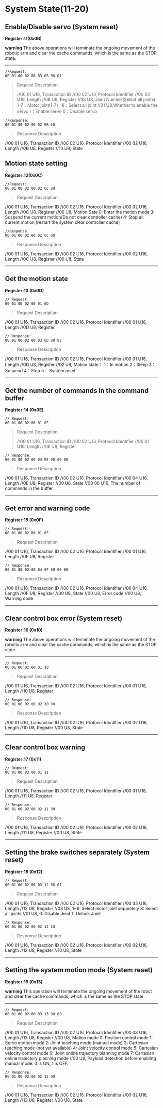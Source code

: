 # System State(11-20)

## Enable/Disable servo (System reset)

**Register:11(0x0B)**

**warning**
The above operations will terminate the ongoing movement of the robotic arm and clear the cache commands, which is the same as the STOP state.

---

```
//Request:
00 01 00 02 00 03 0B 08 01
```

> Request Description
>
> //00 01    U16, Transaction ID
> //00 02    U16, Protocol Identifier
> //00 03    U16, Length 
> //0B       U8, Register
> //08       U8, 
> Joint Number(Select all joints)
> 1-7：Motor joint(1-7)
>: 8：Select all joint
> //01    U8,Whether to enable the servo
> 1：Enable servo
> 0：Disable servo




```
//Response:
00 01 00 02 00 02 0B 10
```

> Response Description
>
//00 01    U16, Transaction ID
//00 02    U16, Protocol Identifier
//00 02    U16, Length 
//0B      U8, Register
//10      U8, State


## Motion state setting

**Register:12(0x0C)**

```
//Request:
00 01 00 02 00 02 0C 00
```

> Request Description
>
//00 01    U16, Transaction ID
//00 02    U16, Protocol Identifier
//00 02    U16, Length 
//0C      U8, Register
//00      U8, 
Motion Sate
0: Enter the motion mode
3: Suspend the current motion(Do not clear controller cache)
4: Stop all current motion (restart the system,clear controller cache)




```
//Response:
00 01 00 02 00 02 0C 00
```


> Response Description
>
//00 01    U16, Transaction ID
//00 02    U16, Protocol Identifier
//00 02    U16, Length 
//0C      U8, Register
//00      U8, State

---

## Get the motion state

**Register:13 (0x0D)**

```
// Request:
00 01 00 02 00 01 0D
```

> Request Description
>
//00 01    U16, Transaction ID
//00 02    U16, Protocol Identifier
//00 01    U16, Length 
//0D       U8, Register




```
// Response:
00 01 00 02 00 03 0D 00 02
```

> Response Description
>
//00 01    U16, Transaction ID
//00 02    U16, Protocol Identifier
//00 01    U16, Length 
//0D       U8, Register
//02       U8,
Motion state：
1：In motion
2：Sleep
3：Suspend
4：Stop
5： System reset

---

## Get the number of commands in the command buffer

**Register:14 (0x0E)**

```
// Request:
00 01 00 02 00 01 0E
```

> Request Description
>
> //00 01    U16, Transaction ID
> //00 02    U16, Protocol Identifier
> //00 01    U16, Length 
> //0E       U8, Register



```
// Response:
00 01 00 02 00 04 0E 00 00 00
```

> Response Description
>
//00 01    U16, Transaction ID
//00 02    U16, Protocol Identifier
//00 04    U16, Length 
//0E       U8, Register
//00       U8, State
//00 00    U16, The number of commands in the buffer


---

## Get error and warning code

**Register:15 (0x0F)**

```
// Request:
00 01 00 02 00 01 0F
```

> Request Description
>
//00 01    U16, Transaction ID
//00 02    U16, Protocol Identifier
//00 01    U16, Length 
//0F       U8, Register



```
// Response:
00 01 00 02 00 04 0F 00 00 00
```

>Response Description
>
//00 01    U16, Transaction ID
//00 02    U16, Protocol Identifier
//00 04    U16, Length 
//0F       U8, Register
//00       U8, State
//00       U8, Error code
//00       U8, Warning code

---

## Clear control box error (System reset)

**Register:16 (0x10)**

**warning**
The above operations will terminate the ongoing movement of the robotic arm and clear the cache commands, which is the same as the STOP state.

---

```
// Request:
00 01 00 02 00 01 10
```

> Request Description
>
//00 01    U16, Transaction ID
//00 02    U16, Protocol Identifier
//00 01    U16, Length 
//10       U8, Register



```
// Response:
00 01 00 02 00 02 10 00
```
> Response Description
> 
//00 01    U16, Transaction ID
//00 02    U16, Protocol Identifier
//00 02    U16, Length 
//10       U8, Register
//00       U8, State


---

## Clear control box warning

**Register:17 (0x11)**

```
// Request:
00 01 00 02 00 01 11
```
> Request Description
>
//00 01    U16, Transaction ID
//00 02    U16, Protocol Identifier
//00 01    U16, Length 
//11       U8, Register



```
// Response:
00 01 00 02 00 02 11 00
```

> Response Description
>
//00 01    U16, Transaction ID
//00 02    U16, Protocol Identifier
//00 02    U16, Length 
//11       U8, Register
//00       U8, State


---

## Setting the brake switches separately (System reset)

**Register:18 (0x12)**

```
// Request:
00 01 00 02 00 03 12 08 01
```
> Request Description
> 
//00 01    U16, Transaction ID
//00 02    U16, Protocol Identifier
//00 03    U16, Length 
//12       U8, Register
//08       U8,  1~6: Select motor joint separately  8: Select all joints
//01       U8,  0: Disable Joint   1: Unlock Joint




```
// Response:
00 01 00 02 00 02 12 10
```
> Response Description
>
//00 01    U16, Transaction ID
//00 02    U16, Protocol Identifier
//00 02    U16, Length 
//12       U8, Register
//10       U8, State


---

## Setting the system motion mode (System reset)

**Register:19 (0x13)**

**warning**
This operation will terminate the ongoing movement of the robot and clear the cache commands, which is the same as the STOP state.

---

```
// Request:
00 01 00 02 00 03 13 00 00
```

> Request Description
>
//00 01    U16, Transaction ID
//00 02    U16, Protocol Identifier
//00 03    U16, Length 
//13       U8, Register
//00       U8, Motion mode
0: Position control mode
1: Servo motion mode
2: Joint teaching mode (manual mode)
3: Cartesian teaching mode (not yet available)
4: Joint velocity control mode
5: Cartesian velocity control mode
6: Joint online trajectory planning mode
7: Cartesian online trajectory planning mode
//00       U8, Payload detection before enabling manual mode. 0 is ON, 1 is OFF.



```
// Response:
00 01 00 02 00 02 13 00
```
> Response Description
>
//00 01    U16, Transaction ID
//00 02    U16, Protocol Identifier
//00 02    U16, Length 
//13       U8, Register
//00       U8, State
